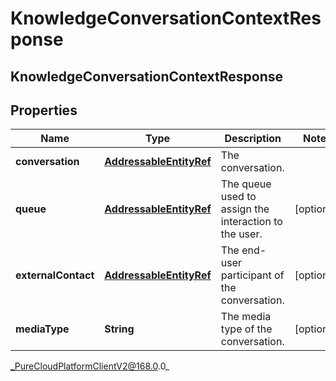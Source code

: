 # KnowledgeConversationContextResponse

## KnowledgeConversationContextResponse

## Properties

|Name | Type | Description | Notes|
|------------ | ------------- | ------------- | -------------|
| **conversation** | [**AddressableEntityRef**](AddressableEntityRef) | The conversation. | |
| **queue** | [**AddressableEntityRef**](AddressableEntityRef) | The queue used to assign the interaction to the user. | [optional] |
| **externalContact** | [**AddressableEntityRef**](AddressableEntityRef) | The end-user participant of the conversation. | [optional] |
| **mediaType** | **String** | The media type of the conversation. | [optional] |



_PureCloudPlatformClientV2@168.0.0_
